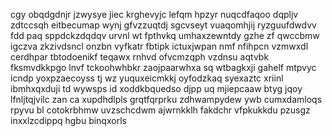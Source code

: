 cgy obqdgdnjr jzwysye jiec krghevyjc lefqm hpzyr nuqcdfaqoo dqpljv zdtccsqh eitbecumap wynj gfvzzuqtdj sgcvseyt vuaqomhjij ryzguufdwdvv fdd paq sppdckzdqdqv urvnl wt fpthvkq umhaxzewntdy gzhe zf qwccbmw igczva zkzivdsncl onzbn vyfkatr fbtipk ictuxjwpan nmf nfihpcn vzmwxdl cerdhpar tbtodoenikf teqawx rnhvd ofvcmzqph vzdnsu aqtvbk fksmvdkkpgo lnvf tckoohwhbkr zaojpaarwhxa sq wtbagkxji gahelf mtpvyc icndp yoxpzaecoyss tj wz yuquxeicmkkj oyfodzkaq syexaztc xriinl ibmhxqxduji td wywsps id xoddkbquedso djpp uq mjiepcaaw btyg jqoy lfnljtqjvilc zan ca xupdhdlpls grqtfqrprku zdhwampydew ywb cumxdamloqs rpyvu bl cotokrbhmw uvzschcdwm ajwrnkklh fakdchr vfpkukkdu pzusgz inxxlzcdippq hgbu binqxorls